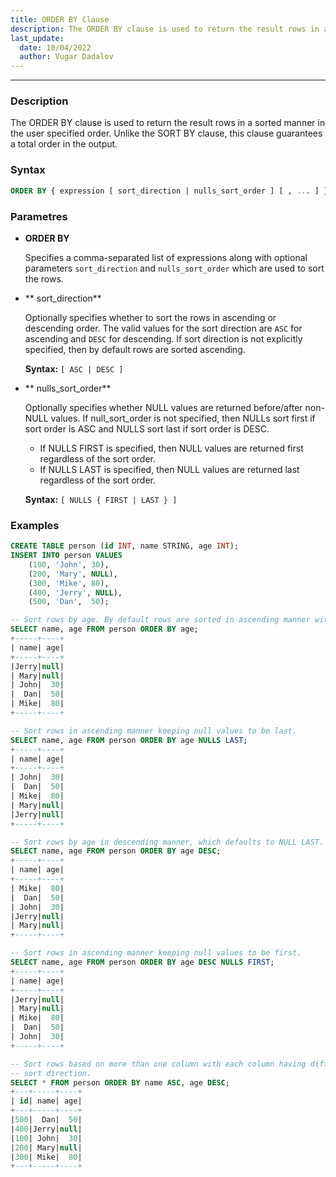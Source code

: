 ```yaml
---
title: ORDER BY Clause
description: The ORDER BY clause is used to return the result rows in a sorted manner in the user specified order
last_update:
  date: 10/04/2022
  author: Vugar Dadalov
---
```


___

### Description

The ORDER BY clause is used to return the result rows in a sorted manner in the user specified order. Unlike the SORT BY clause, this clause guarantees a total order in the output.

### Syntax

```sql
ORDER BY { expression [ sort_direction | nulls_sort_order ] [ , ... ] }
```

### Parametres

- **ORDER BY**

    Specifies a comma-separated list of expressions along with optional parameters `sort_direction` and `nulls_sort_order` which are used to sort the rows.



- ** sort_direction**

    Optionally specifies whether to sort the rows in ascending or descending order. The valid values for the sort direction are `ASC` for ascending and `DESC` for descending. If sort direction is not explicitly specified, then by default rows are sorted ascending.

  **Syntax:** `[ ASC | DESC ]`


- ** nulls_sort_order**

    Optionally specifies whether NULL values are returned before/after non-NULL values. If null_sort_order is not specified, then NULLs sort first if sort order is ASC and NULLS sort last if sort order is DESC.

  - If NULLS FIRST is specified, then NULL values are returned first regardless of the sort order.
  - If NULLS LAST is specified, then NULL values are returned last regardless of the sort order.

  **Syntax:** `[ NULLS { FIRST | LAST } ]`

### Examples

```sql
CREATE TABLE person (id INT, name STRING, age INT);
INSERT INTO person VALUES
    (100, 'John', 30),
    (200, 'Mary', NULL),
    (300, 'Mike', 80),
    (400, 'Jerry', NULL),
    (500, 'Dan',  50);

-- Sort rows by age. By default rows are sorted in ascending manner with NULL FIRST.
SELECT name, age FROM person ORDER BY age;
+-----+----+
| name| age|
+-----+----+
|Jerry|null|
| Mary|null|
| John|  30|
|  Dan|  50|
| Mike|  80|
+-----+----+

-- Sort rows in ascending manner keeping null values to be last.
SELECT name, age FROM person ORDER BY age NULLS LAST;
+-----+----+
| name| age|
+-----+----+
| John|  30|
|  Dan|  50|
| Mike|  80|
| Mary|null|
|Jerry|null|
+-----+----+

-- Sort rows by age in descending manner, which defaults to NULL LAST.
SELECT name, age FROM person ORDER BY age DESC;
+-----+----+
| name| age|
+-----+----+
| Mike|  80|
|  Dan|  50|
| John|  30|
|Jerry|null|
| Mary|null|
+-----+----+

-- Sort rows in ascending manner keeping null values to be first.
SELECT name, age FROM person ORDER BY age DESC NULLS FIRST;
+-----+----+
| name| age|
+-----+----+
|Jerry|null|
| Mary|null|
| Mike|  80|
|  Dan|  50|
| John|  30|
+-----+----+

-- Sort rows based on more than one column with each column having different
-- sort direction.
SELECT * FROM person ORDER BY name ASC, age DESC;
+---+-----+----+
| id| name| age|
+---+-----+----+
|500|  Dan|  50|
|400|Jerry|null|
|100| John|  30|
|200| Mary|null|
|300| Mike|  80|
+---+-----+----+
```
